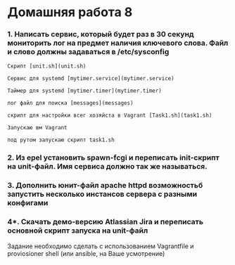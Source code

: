 # Домашняя работа 8

### 1. Написать сервис, который будет раз в 30 секунд мониторить лог на предмет наличия ключевого слова. Файл и слово должны задаваться в /etc/sysconfig
    
    Скрипт [unit.sh](unit.sh) 

    Сервис для systemd [mytimer.service](mytimer.service)

    Таймер для systemd [mytimer.timer](mytimer.timer)

    лог файл для поиска [messages](messages)

    скрипт для настройки всег хозяйста в Vagrant [Task1.sh](task1.sh)

    Запускаю вм Vagrant 

    под рутом запускаю скрипт task1.sh

### 2. Из epel установить spawn-fcgi и переписать init-скрипт на unit-файл. Имя сервиса должно так же называться.

### 3. Дополнить юнит-файл apache httpd возможностьб запустить несколько инстансов сервера с разными конфигами

### 4*. Скачать демо-версию Atlassian Jira и переписать основной скрипт запуска на unit-файл
Задание необходимо сделать с использованием Vagrantfile и proviosioner shell (или ansible, на Ваше усмотрение)


 
